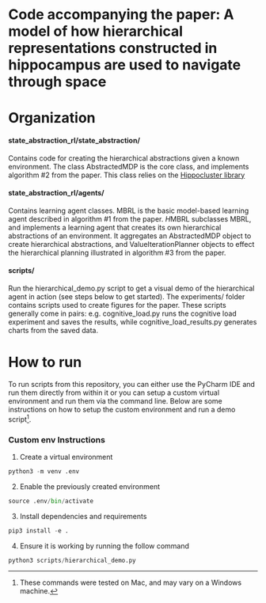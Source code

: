 # Code accompanying the paper: A model of how hierarchical representations constructed in hippocampus are used to navigate through space

# Organization
#### state_abstraction_rl/state_abstraction/
Contains code for creating the hierarchical abstractions given a known environment. The class AbstractedMDP is the core class, and implements algorithm #2 from the paper. This class relies on the [Hippocluster library](https://github.com/echalmers/hippocluster) 

#### state_abstraction_rl/agents/
Contains learning agent classes. MBRL is the basic model-based learning agent described in algorithm #1 from the paper. *H*MBRL subclasses MBRL, and implements a learning agent that creates its own hierarchical abstractions of an environment. It aggregates an AbstractedMDP object to create hierarchical abstractions, and ValueIterationPlanner objects to effect the hierarchical planning illustrated in algorithm #3 from the paper.

#### scripts/
Run the hierarchical_demo.py script to get a visual demo of the hierarchical agent in action (see steps below to get started). The experiments/ folder contains scripts used to create figures for the paper. These scripts generally come in pairs: e.g. cognitive_load.py runs the cognitive load experiment and saves the results, while cognitive_load_results.py generates charts from the saved data.

# How to run

To run scripts from this repository, you can either use the PyCharm IDE and run them directly from within it or you can setup a custom virtual environment and run them via the command line. Below are some instructions on how to setup the custom environment and run a demo script[^1].

### Custom env Instructions

1. Create a virtual environment

```py
python3 -m venv .env
```

2. Enable the previously created environment

```py
source .env/bin/activate
```

3. Install dependencies and requirements
```py
pip3 install -e .
```

4. Ensure it is working by running the follow command
```py
python3 scripts/hierarchical_demo.py
```

[^1]: These commands were tested on Mac, and may vary on a Windows machine.
